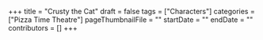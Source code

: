 +++
title = "Crusty the Cat"
draft = false
tags = ["Characters"]
categories = ["Pizza Time Theatre"]
pageThumbnailFile = ""
startDate = ""
endDate = ""
contributors = []
+++
